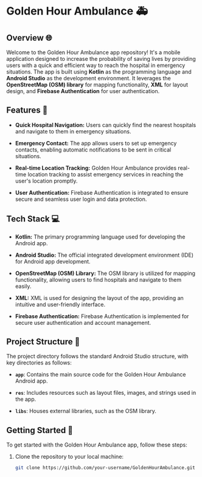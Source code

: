 # Golden Hour Ambulance 🚑

## Overview 🌐

Welcome to the Golden Hour Ambulance app repository! It's a mobile application designed to increase the probability of saving lives by providing users with a quick and efficient way to reach the hospital in emergency situations. The app is built using **Kotlin** as the programming language and **Android Studio** as the development environment. It leverages the **OpenStreetMap (OSM) library** for mapping functionality, **XML** for layout design, and **Firebase Authentication** for user authentication.

## Features 🚀

- **Quick Hospital Navigation:** Users can quickly find the nearest hospitals and navigate to them in emergency situations.
  
- **Emergency Contact:** The app allows users to set up emergency contacts, enabling automatic notifications to be sent in critical situations.

- **Real-time Location Tracking:** Golden Hour Ambulance provides real-time location tracking to assist emergency services in reaching the user's location promptly.

- **User Authentication:** Firebase Authentication is integrated to ensure secure and seamless user login and data protection.

## Tech Stack 💻

- **Kotlin:** The primary programming language used for developing the Android app.

- **Android Studio:** The official integrated development environment (IDE) for Android app development.

- **OpenStreetMap (OSM) Library:** The OSM library is utilized for mapping functionality, allowing users to find hospitals and navigate to them easily.

- **XML:** XML is used for designing the layout of the app, providing an intuitive and user-friendly interface.

- **Firebase Authentication:** Firebase Authentication is implemented for secure user authentication and account management.

## Project Structure 📁

The project directory follows the standard Android Studio structure, with key directories as follows:

- **`app`**: Contains the main source code for the Golden Hour Ambulance Android app.
  
- **`res`**: Includes resources such as layout files, images, and strings used in the app.

- **`libs`**: Houses external libraries, such as the OSM library.

## Getting Started 🏁

To get started with the Golden Hour Ambulance app, follow these steps:

1. Clone the repository to your local machine:

   ```bash
   git clone https://github.com/your-username/GoldenHourAmbulance.git
